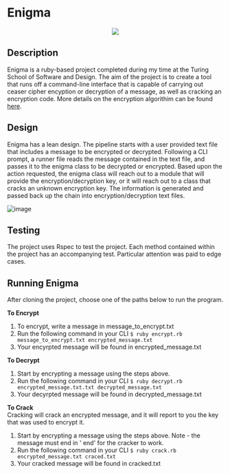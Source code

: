 # Enigma 
<p align="center">
  <img src="https://user-images.githubusercontent.com/76889420/121444413-b7022280-c94c-11eb-9d76-78677b184a9d.png" />
</p>   

## Description  
Enigma is a ruby-based project completed during my time at the Turing School of Software and Design. The aim of the project is to create a tool that runs off a command-line interface that is capable of carrying out ceaser cipher encyption or decryption of a message, as well as cracking an encryption code. More details on the encryption algorithim can be found [here](https://backend.turing.edu/module1/projects/enigma/encryption). 

## Design  
Enigma has a lean design. The pipeline starts with a user provided text file that includes a message to be encrypted or decrypted. Following a CLI prompt, a runner file reads the message contained in the text file, and passes it to the enigma class to be decrypted or encrypted. Based upon the action requested, the enigma class will reach out to a module that will provide the encryption/decryption key, or it will reach out to a class that cracks an unknown encryption key. The information is generated and passed back up the chain into encryption/decryption text files.

![image](https://user-images.githubusercontent.com/76889420/121425788-07b75280-c930-11eb-9dc3-663639d8dae5.png)

## Testing  
The project uses Rspec to test the project. Each method contained within the project has an accompanying test. Particular attention was paid to edge cases.

## Running Enigma

After cloning the project, choose one of the paths below to run the program.

**To Encrypt**  
1. To encrypt, write a message in message_to_encrypt.txt
2. Run the following command in your CLI ```$ ruby encrypt.rb message_to_encrypt.txt encrypted_message.txt ```
3. Your encyrpted message will be found in encrypted_message.txt

**To Decrypt**  
1. Start by encrypting a message using the steps above.
2. Run the following command in your CLI ```$ ruby decrypt.rb encrypted_message.txt.txt decrypted_message.txt ```
3. Your decyrpted message will be found in decrypted_message.txt

**To Crack**  
Cracking will crack an encrypted message, and it will report to you the key that was used to encrypt it. 
1. Start by encrypting a message using the steps above. Note - the message must end in ' end' for the cracker to work.
2. Run the following command in your CLI ```$ ruby crack.rb encrypted_message.txt craced.txt ```
3. Your cracked message will be found in cracked.txt 
 
